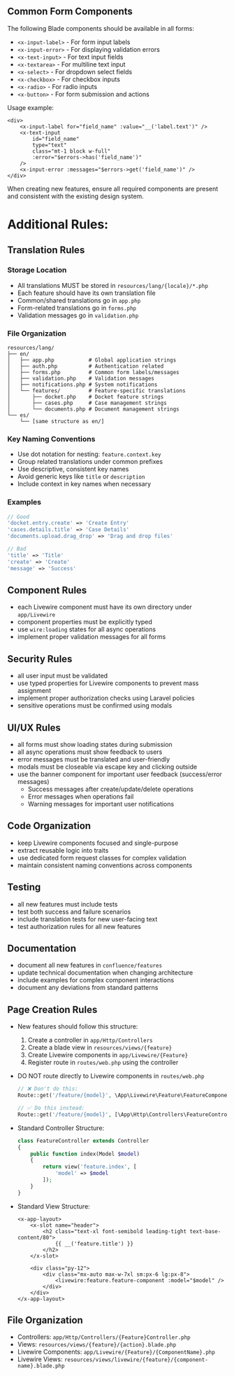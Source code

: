 ## Common Form Components
The following Blade components should be available in all forms:
- `<x-input-label>` - For form input labels
- `<x-input-error>` - For displaying validation errors
- `<x-text-input>` - For text input fields
- `<x-textarea>` - For multiline text input
- `<x-select>` - For dropdown select fields
- `<x-checkbox>` - For checkbox inputs
- `<x-radio>` - For radio inputs
- `<x-button>` - For form submission and actions

Usage example:
```blade
<div>
    <x-input-label for="field_name" :value="__('label.text')" />
    <x-text-input 
        id="field_name"
        type="text"
        class="mt-1 block w-full"
        :error="$errors->has('field_name')"
    />
    <x-input-error :messages="$errors->get('field_name')" />
</div>
```

When creating new features, ensure all required components are present and consistent with the existing design system.

# Additional Rules:

## Translation Rules
### Storage Location
- All translations MUST be stored in `resources/lang/{locale}/*.php`
- Each feature should have its own translation file
- Common/shared translations go in `app.php`
- Form-related translations go in `forms.php`
- Validation messages go in `validation.php`

### File Organization
```
resources/lang/
├── en/
│   ├── app.php           # Global application strings
│   ├── auth.php          # Authentication related
│   ├── forms.php         # Common form labels/messages
│   ├── validation.php    # Validation messages
│   ├── notifications.php # System notifications
│   └── features/         # Feature-specific translations
│       ├── docket.php    # Docket feature strings
│       ├── cases.php     # Case management strings
│       └── documents.php # Document management strings
└── es/
    └── [same structure as en/]
```

### Key Naming Conventions
- Use dot notation for nesting: `feature.context.key`
- Group related translations under common prefixes
- Use descriptive, consistent key names
- Avoid generic keys like `title` or `description`
- Include context in key names when necessary

### Examples
```php
// Good
'docket.entry.create' => 'Create Entry'
'cases.details.title' => 'Case Details'
'documents.upload.drag_drop' => 'Drag and drop files'

// Bad
'title' => 'Title'
'create' => 'Create'
'message' => 'Success'
```

## Component Rules
- each Livewire component must have its own directory under `app/Livewire`
- component properties must be explicitly typed
- use `wire:loading` states for all async operations
- implement proper validation messages for all forms

## Security Rules
- all user input must be validated
- use typed properties for Livewire components to prevent mass assignment
- implement proper authorization checks using Laravel policies
- sensitive operations must be confirmed using modals

## UI/UX Rules
- all forms must show loading states during submission
- all async operations must show feedback to users
- error messages must be translated and user-friendly
- modals must be closeable via escape key and clicking outside
- use the banner component for important user feedback (success/error messages)
  - Success messages after create/update/delete operations
  - Error messages when operations fail
  - Warning messages for important user notifications

## Code Organization
- keep Livewire components focused and single-purpose
- extract reusable logic into traits
- use dedicated form request classes for complex validation
- maintain consistent naming conventions across components

## Testing
- all new features must include tests
- test both success and failure scenarios
- include translation tests for new user-facing text
- test authorization rules for all new features

## Documentation
- document all new features in `confluence/features`
- update technical documentation when changing architecture
- include examples for complex component interactions
- document any deviations from standard patterns

## Page Creation Rules
- New features should follow this structure:
  1. Create a controller in `app/Http/Controllers`
  2. Create a blade view in `resources/views/{feature}`
  3. Create Livewire components in `app/Livewire/{Feature}`
  4. Register route in `routes/web.php` using the controller

- DO NOT route directly to Livewire components in `routes/web.php`
  ```php
  // ❌ Don't do this:
  Route::get('/feature/{model}', \App\Livewire\Feature\FeatureComponent::class);
  
  // ✅ Do this instead:
  Route::get('/feature/{model}', [\App\Http\Controllers\FeatureController::class, 'index']);
  ```

- Standard Controller Structure:
  ```php
  class FeatureController extends Controller
  {
      public function index(Model $model)
      {
          return view('feature.index', [
              'model' => $model
          ]);
      }
  }
  ```

- Standard View Structure:
  ```blade
  <x-app-layout>
      <x-slot name="header">
          <h2 class="text-xl font-semibold leading-tight text-base-content/80">
              {{ __('feature.title') }}
          </h2>
      </x-slot>

      <div class="py-12">
          <div class="mx-auto max-w-7xl sm:px-6 lg:px-8">
              <livewire:feature.feature-component :model="$model" />
          </div>
      </div>
  </x-app-layout>
  ```

## File Organization
- Controllers: `app/Http/Controllers/{Feature}Controller.php`
- Views: `resources/views/{feature}/{action}.blade.php`
- Livewire Components: `app/Livewire/{Feature}/{ComponentName}.php`
- Livewire Views: `resources/views/livewire/{feature}/{component-name}.blade.php`
